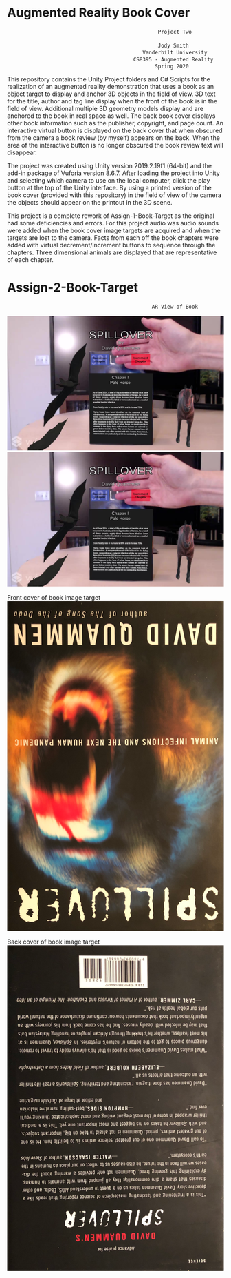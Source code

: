 

# Augmented Reality Book Cover
                                                     Project Two

                                                     Jody Smith
                                                Vanderbilt University
                                             CS8395 - Augmented Reality
                                                    Spring 2020

 This repository contains the Unity Project folders and C# Scripts for the realization of an augmented reality demonstration that uses a book as an object target to display and anchor 3D objects in the field of view.  3D text for the title, author and tag line display when the front of the book is in the field of view.  Additional multiple 3D geometry models display and are anchored to the book in real space as well.  The back book cover displays other book information such as the publisher, copyright, and page count.  An interactive virtual button is displayed on the back cover that when obscured from the camera a book review (by myself) appears on the back. When the area of the interactive button is no longer obscured the book review text will disappear.

 The project was created using Unity version 2019.2.19f1 (64-bit) and the add-in package of Vuforia version 8.6.7. After loading the project into Unity and selecting which camera to use on the local computer, click the play button at the top of the Unity interface.  By using a printed version of the book cover (provided with this repository) in the field of view of the camera the objects should appear on the printout in the 3D scene.

 This project is a complete rework of Assign-1-Book-Target as the original had some deficiencies and errors.  For this project audio was audio sounds were
 added when the book cover image targets are acquired and when the targets are lost to the camera.  Facts from each off the book chapters were added with 
 virtual decrement/increment buttons to sequence through the chapters.  Three dimensional animals are displayed that are representative of each chapter.
 
                                      
# Assign-2-Book-Target

                                                   AR View of Book 
![AR View of Book](Assign2_View1.jpg)
![AR View of Book](Assign2_View1.jpg)

Front cover of book image target
![Front cover of book image target](Book%20Image%20Targets/book_front.png)

Back cover of book image target
![Back  cover of book image target](Book%20Image%20Targets/book_back.png)
